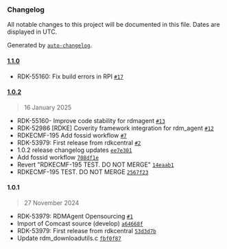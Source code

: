 ### Changelog

All notable changes to this project will be documented in this file. Dates are displayed in UTC.

Generated by [`auto-changelog`](https://github.com/CookPete/auto-changelog).

#### [1.1.0](https://github.com/rdkcentral/rdm-agent/compare/1.0.2...1.1.0)

- RDK-55160: Fix build errors in RPI [`#17`](https://github.com/rdkcentral/rdm-agent/pull/17)

#### [1.0.2](https://github.com/rdkcentral/rdm-agent/compare/1.0.1...1.0.2)

> 16 January 2025

- RDK-55160- Improve code stability for rdmagent [`#13`](https://github.com/rdkcentral/rdm-agent/pull/13)
- RDK-52986 [RDKE] Coverity framework integration for rdm_agent [`#12`](https://github.com/rdkcentral/rdm-agent/pull/12)
- RDKECMF-195 Add fossid workflow [`#7`](https://github.com/rdkcentral/rdm-agent/pull/7)
- RDK-53979: First release from rdkcentral [`#2`](https://github.com/rdkcentral/rdm-agent/pull/2)
- 1.0.2 release changelog updates [`ee7e301`](https://github.com/rdkcentral/rdm-agent/commit/ee7e3015eb54f9bf024f384d24772050a1a9e8a4)
- Add fossid workflow [`708df1e`](https://github.com/rdkcentral/rdm-agent/commit/708df1e6213dca7629cf440d80e4b339ab6fe69b)
- Revert "RDKECMF-195 TEST. DO NOT MERGE" [`14eaab1`](https://github.com/rdkcentral/rdm-agent/commit/14eaab1869d8b4b9d58db7e7c6b8789b48f116a8)
- RDKECMF-195 TEST. DO NOT MERGE [`2567f23`](https://github.com/rdkcentral/rdm-agent/commit/2567f235a21519e06888637150cb57f6292e93d0)

#### 1.0.1

> 27 November 2024

- RDK-53979: RDMAgent Opensourcing [`#1`](https://github.com/rdkcentral/rdm-agent/pull/1)
- Import of Comcast source (develop) [`a64668f`](https://github.com/rdkcentral/rdm-agent/commit/a64668f85a37a79f441fc6208f61e19a3712a982)
- RDK-53979: First release from rdkcentral [`53d3d7b`](https://github.com/rdkcentral/rdm-agent/commit/53d3d7b34209ce40a98d4b57652e35d18f00546d)
- Update rdm_downloadutils.c [`fbf0f87`](https://github.com/rdkcentral/rdm-agent/commit/fbf0f870e2f80e5824011b9fb617d0ddcce00b3c)

